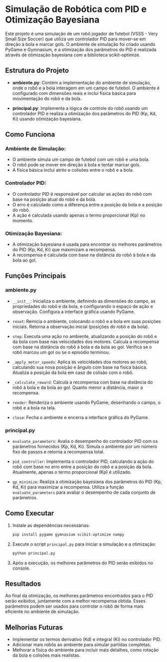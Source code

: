# Simulação de Robótica com PID e Otimização Bayesiana

Este projeto é uma simulação de um robô jogador de futebol (VSSS - Very Small Size Soccer) que utiliza um controlador PID para mover-se em direção à bola e marcar gols. O ambiente de simulação foi criado usando PyGame e Gymnasium, e a otimização dos parâmetros do PID é realizada através de otimização bayesiana com a biblioteca scikit-optimize.

## Estrutura do Projeto

- **ambiente.py**: Contém a implementação do ambiente de simulação, onde o robô e a bola interagem em um campo de futebol. O ambiente é configurado com dimensões reais e inclui física básica para movimentação do robô e da bola.
  
- **principal.py**: Implementa a lógica de controle do robô usando um controlador PID e realiza a otimização dos parâmetros do PID (Kp, Kd, Ki) usando otimização bayesiana.

## Como Funciona

### Ambiente de Simulação:
- O ambiente simula um campo de futebol com um robô e uma bola.
- O robô pode se mover em direção à bola e tentar marcar gols.
- A física básica inclui atrito e colisões entre o robô e a bola.

### Controlador PID:
- O controlador PID é responsável por calcular as ações do robô com base na posição atual do robô e da bola.
- O erro é calculado como a diferença entre a posição da bola e a posição do robô.
- A ação é calculada usando apenas o termo proporcional (Kp) no momento.

### Otimização Bayesiana:
- A otimização bayesiana é usada para encontrar os melhores parâmetros do PID (Kp, Kd, Ki) que maximizam a recompensa.
- A recompensa é calculada com base na distância do robô à bola e da bola ao gol.

## Funções Principais

### **ambiente.py**

- `__init__`: Inicializa o ambiente, definindo as dimensões do campo, as propriedades do robô e da bola, e configurando o espaço de ação e observação. Configura a interface gráfica usando PyGame.
  
- `reset`: Reinicia o ambiente, colocando o robô e a bola em suas posições iniciais. Retorna a observação inicial (posições do robô e da bola).
  
- `step`: Executa uma ação no ambiente, atualizando a posição do robô e da bola com base nas velocidades dos motores. Calcula a recompensa com base na distância do robô à bola e da bola ao gol. Verifica se o robô marcou um gol ou se o episódio terminou.
  
- `_apply_motor_speeds`: Aplica as velocidades dos motores ao robô, calculando sua nova posição e ângulo com base na física básica. Atualiza a posição da bola em caso de colisão com o robô.

- `_calculate_reward`: Calcula a recompensa com base na distância do robô à bola e da bola ao gol. Quanto menor a distância, maior a recompensa.

- `render`: Renderiza o ambiente usando PyGame, desenhando o campo, o robô e a bola na tela.

- `close`: Fecha o ambiente e encerra a interface gráfica do PyGame.

### **principal.py**

- `evaluate_parameters`: Avalia o desempenho do controlador PID com os parâmetros fornecidos (Kp, Kd, Ki). Simula o ambiente por um número fixo de passos e retorna a recompensa total.
  
- `pid_controller`: Implementa o controlador PID, calculando a ação do robô com base no erro entre a posição do robô e a posição da bola. Atualmente, apenas o termo proporcional (Kp) é utilizado.

- `gp_minimize`: Realiza a otimização bayesiana dos parâmetros do PID (Kp, Kd, Ki) para maximizar a recompensa. Utiliza a função `evaluate_parameters` para avaliar o desempenho de cada conjunto de parâmetros.

## Como Executar

1. Instale as dependências necessárias:

    ```bash
    pip install pygame gymnasium scikit-optimize numpy
    ```

2. Execute o script `principal.py` para iniciar a simulação e a otimização:

    ```bash
    python principal.py
    ```

3. Após a execução, os melhores parâmetros do PID serão exibidos no console.

## Resultados

Ao final da otimização, os melhores parâmetros encontrados para o PID serão exibidos, juntamente com a melhor recompensa obtida. Esses parâmetros podem ser usados para controlar o robô de forma mais eficiente no ambiente de simulação.

## Melhorias Futuras

- Implementar os termos derivativo (Kd) e integral (Ki) no controlador PID.
- Adicionar mais robôs ao ambiente para simular partidas completas.
- Melhorar a física do ambiente para incluir mais detalhes, como rotação da bola e colisões mais realistas.

